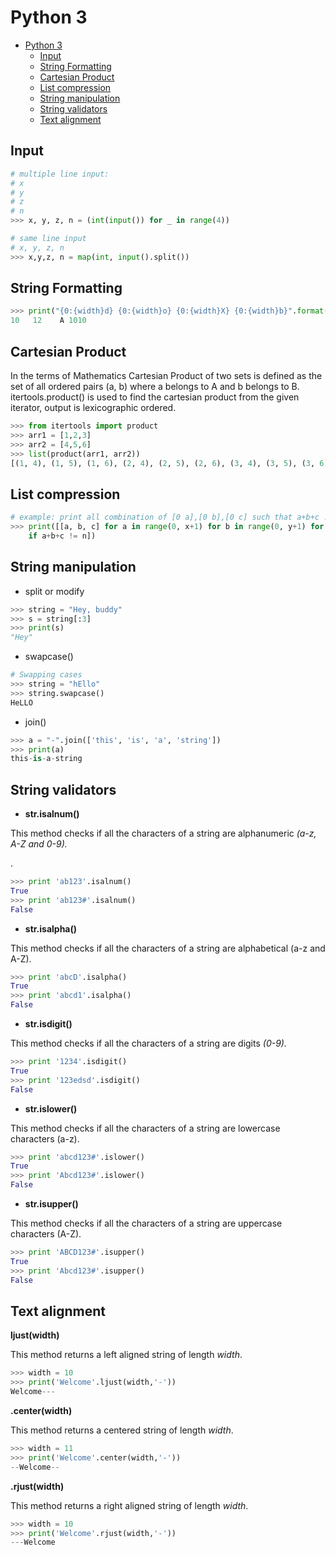 # Python 3
- [Python 3](#python-3)
  - [Input](#input)
  - [String Formatting](#string-formatting)
  - [Cartesian Product](#cartesian-product)
  - [List compression](#list-compression)
  - [String manipulation](#string-manipulation)
  - [String validators](#string-validators)
  - [Text alignment](#text-alignment)
## Input

```python
# multiple line input:
# x
# y
# z
# n
>>> x, y, z, n = (int(input()) for _ in range(4))

# same line input
# x, y, z, n
>>> x,y,z, n = map(int, input().split())
```

## String Formatting

```python
>>> print("{0:{width}d} {0:{width}o} {0:{width}X} {0:{width}b}".format(10, width = 4))
10   12    A 1010
```

## Cartesian Product

In the terms of Mathematics Cartesian Product of two sets is defined as the set of all ordered pairs (a, b) where a belongs to A and b belongs to B. itertools.product() is used to find the cartesian product from the given iterator, output is lexicographic ordered.

```python
>>> from itertools import product
>>> arr1 = [1,2,3]
>>> arr2 = [4,5,6]
>>> list(product(arr1, arr2))
[(1, 4), (1, 5), (1, 6), (2, 4), (2, 5), (2, 6), (3, 4), (3, 5), (3, 6)]
```

## List compression

```python
# example: print all combination of [0 a],[0 b],[0 c] such that a+b+c != n
>>> print([[a, b, c] for a in range(0, x+1) for b in range(0, y+1) for c in range(0, z+1)
    if a+b+c != n])
```

## String manipulation

- split or modify

```python
>>> string = "Hey, buddy"
>>> s = string[:3]
>>> print(s)
"Hey"
```

- swapcase()

```python
# Swapping cases
>>> string = "hEllo"
>>> string.swapcase()
HeLLO
```

- join()

```python
>>> a = "-".join(['this', 'is', 'a', 'string'])
>>> print(a)
this-is-a-string
```

## String validators

- **str.isalnum()**

This method checks if all the characters of a string are alphanumeric *(a-z, A-Z and 0-9).*

.

```python
>>> print 'ab123'.isalnum()
True
>>> print 'ab123#'.isalnum()
False
```

- **str.isalpha()**

This method checks if all the characters of a string are alphabetical (a-z and A-Z).

```python
>>> print 'abcD'.isalpha()
True
>>> print 'abcd1'.isalpha()
False
```

- **str.isdigit()**

This method checks if all the characters of a string are digits *(0-9).*

```python
>>> print '1234'.isdigit()
True
>>> print '123edsd'.isdigit()
False
```

- **str.islower()**

This method checks if all the characters of a string are lowercase characters (a-z).

```python
>>> print 'abcd123#'.islower()
True
>>> print 'Abcd123#'.islower()
False
```

- **str.isupper()**

This method checks if all the characters of a string are uppercase characters (A-Z).

```python
>>> print 'ABCD123#'.isupper()
True
>>> print 'Abcd123#'.isupper()
False
```

## Text alignment

**ljust(width)**

This method returns a left aligned string of length *width*.

```python
>>> width = 10
>>> print('Welcome'.ljust(width,'-'))
Welcome---
```

**.center(width)**

This method returns a centered string of length *width*.

```python
>>> width = 11
>>> print('Welcome'.center(width,'-'))
--Welcome--
```

**.rjust(width)**

This method returns a right aligned string of length *width*.

```python
>>> width = 10
>>> print('Welcome'.rjust(width,'-'))
---Welcome
```